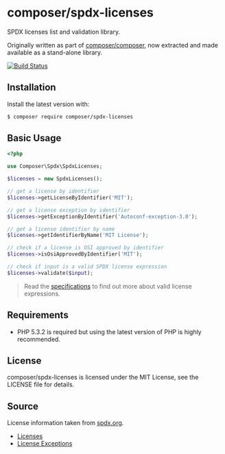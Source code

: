 composer/spdx-licenses
======================

SPDX licenses list and validation library.

Originally written as part of [composer/composer](https://github.com/composer/composer),
now extracted and made available as a stand-alone library.

[![Build Status](https://travis-ci.org/composer/spdx-licenses.svg?branch=master)](https://travis-ci.org/composer/spdx-licenses)

Installation
------------

Install the latest version with:

```bash
$ composer require composer/spdx-licenses
```

Basic Usage
-----------

```php
<?php

use Composer\Spdx\SpdxLicenses;

$licenses = new SpdxLicenses();

// get a license by identifier
$licenses->getLicenseByIdentifier('MIT');

// get a license exception by identifier
$licenses->getExceptionByIdentifier('Autoconf-exception-3.0');

// get a license identifier by name
$licenses->getIdentifierByName('MIT License');

// check if a license is OSI approved by identifier
$licenses->isOsiApprovedByIdentifier('MIT');

// check if input is a valid SPDX license expression
$licenses->validate($input);
```

> Read the [specifications](https://spdx.org/SPDX-specifications/spdx-version-2.0)
> to find out more about valid license expressions.

Requirements
------------

* PHP 5.3.2 is required but using the latest version of PHP is highly recommended.

License
-------

composer/spdx-licenses is licensed under the MIT License, see the LICENSE file for details.

Source
------

License information taken from [spdx.org](https://spdx.org/).

* [Licenses](https://spdx.org/licenses/index.html)
* [License Exceptions](https://spdx.org/licenses/exceptions-index.html)
